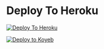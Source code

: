 
# Deploy To Heroku

[![Deploy To Heroku](https://www.herokucdn.com/deploy/button.svg)](https://heroku.com/deploy?template=https://github.com/ashrafmdmatin41/New_Txt_Random)



[![Deploy to Koyeb](https://www.koyeb.com/static/images/deploy/button.svg)](https://app.koyeb.com/deploy?type=git&repository=github.com/Guts1279/New_Txt_Random&branch=main&name=@RE_ENVOY)
